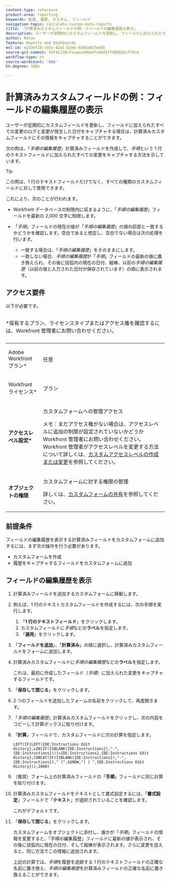 ```yaml
---
content-type: reference
product-area: reporting
keywords: 監査, 履歴, カスタム, フィールド
navigation-topic: calculate-custom-data-reports
title: 「計算済みカスタムフィールドの例：フィールドの編集履歴の表示」
description: ユーザーが定期的にカスタムフィールドを更新し、フィールドに加えられたすべての変更のログと変更が発生した日付をキャプチャする場合は、計算済みカスタムフィールドにその情報をキャプチャすることができます。
author: Nolan
feature: Reports and Dashboards
exl-id: e233ef28-c95a-42a1-b2eb-448dad5feddb
source-git-commit: 54f4c136cfaaaaaa90a4fc64d3ffd06816cff9cb
workflow-type: ht
source-wordcount: '666'
ht-degree: 100%

---
```


# 計算済みカスタムフィールドの例：フィールドの編集履歴の表示

ユーザーが定期的にカスタムフィールドを更新し、フィールドに加えられたすべての変更のログと変更が発生した日付をキャプチャする場合は、計算済みカスタムフィールドにその情報をキャプチャすることができます。

次の例は、「*手順の編集履歴*」計算済みフィールドを作成して、*手順*&#x200B;という 1 行のテキストフィールドに加えられたすべての変更をキャプチャする方法を示しています。

>[!TIP]
>
>この例は、1 行のテキストフィールドだけでなく、すべての種類のカスタムフィールドに対して使用できます。

これにより、次のことが行われます。

* Workfront データベースの制限内に収まるように、「*手順の編集履歴*」フィールドを最新の 2,000 文字に制限します。
* 「*手順*」フィールドの現在の値が「*手順の編集履歴*」の値の前部と一致するかどうかを確認します。空白であると想定し、空白でない場合は次の処理を行います。

   * 一致する場合は、「*手順の編集履歴*」をそのままにします。
   * 一致しない場合、*手順の編集履歴*&#x200B;が「*手順*」フィールドの最新の値に置き換えられ、その後に括弧内の現在の日付、縦棒、以前の&#x200B;*手順の編集履歴*（以前の値と入力された日付が保存されています）の順に表示されます。

## アクセス要件

以下が必要です。

<table style="table-layout:auto"> 
 <caption style="text-align: left;"> 
  <p>*保有するプラン、ライセンスタイプまたはアクセス権を確認するには、Workfront 管理者にお問い合わせください。</p> 
 </caption> 
 <col> 
 </col> 
 <col> 
 </col> 
 <tbody> 
  <tr> 
   <td> <p>Adobe Workfront プラン*</p> </td> 
   <td>任意</td> 
  </tr> 
  <tr> 
   <td> <p>Workfront ライセンス*</p> </td> 
   <td> <p>プラン </p> </td> 
  </tr> 
  <tr> 
   <td><strong>アクセスレベル設定*</strong> </td> 
   <td> <p>カスタムフォームへの管理アクセス</p> <p>メモ：まだアクセス権がない場合は、アクセスレベルに追加の制限が設定されていないかどうか Workfront 管理者にお問い合わせください。Workfront 管理者がアクセスレベルを変更する方法について詳しくは、<a href="../../../administration-and-setup/add-users/configure-and-grant-access/create-modify-access-levels.md" class="MCXref xref">カスタムアクセスレベルの作成または変更</a>を参照してください。</p> </td> 
  </tr> 
  <tr> 
   <td> <p><strong>オブジェクトの権限</strong> </p> </td> 
   <td> <p>カスタムフォームに対する権限の管理 </p> <p>詳しくは、<a href="../../../administration-and-setup/customize-workfront/create-manage-custom-forms/share-access-to-a-custom-form.md" class="MCXref xref">カスタムフォームの共有</a>を参照してください。<br></p> </td> 
  </tr> 
 </tbody> 
</table>

## 前提条件

フィールドの編集履歴を表示する計算済みフィールドをカスタムフォームに追加するには、まず次の操作を行う必要があります。

* カスタムフォームを作成
* 履歴をキャプチャするフィールドをカスタムフォームに追加

## フィールドの編集履歴を表示

1. 計算済みフィールドを追加するカスタムフォームに移動します。

1. 例えば、1 行のテキストカスタムフィールドを作成するには、次の手順を実行します。

   1. 「**1 行のテキストフィールド**」をクリックします。
   1. カスタムフィールドに&#x200B;*手順*&#x200B;などの&#x200B;**ラベル**&#x200B;を指定します。
   1. 「**適用**」をクリックします。

1. 「**フィールドを追加**」、「**計算済み**」の順に選択し、計算済みカスタムフィールドをフォームに追加します。
1. 計算済みカスタムフィールドに&#x200B;*手順の編集履歴*&#x200B;などの&#x200B;**ラベル**&#x200B;を指定します。

   これは、最初に作成したフィールド（*手順*）に加えられた変更をキャプチャするフィールドです。

1. 「**保存して閉じる**」をクリックします。
1. 2 つのフィールドを追加したフォームの名前をクリックして、再度開きます。
1. 「*手順の編集履歴*」計算済みカスタムフィールドをクリックし、次の内容をコピーして計算ボックスに貼り付けます。
1. 「**計算**」フィールドで、カスタムフィールドに次の計算を指定します。

   ```
   LEFT(IF(LEFT({DE:Instructions Edit History},LEN(IF(ISBLANK({DE:Instructions}),"-",{DE:Instructions})))={DE:Instructions},{DE:Instructions Edit History},CONCAT(IF(ISBLANK({DE:Instructions}),"-",{DE:Instructions})," (",$$NOW,") | ",{DE:Instructions Edit History})),2000)
   ```

1. （推奨）フォーム上の計算済みフィールドの「**手順**」フィールドに同じ計算を貼り付けます。
1. 計算済みカスタムフィールドをテキストとして書式設定するには、「**書式設定**」フィールドで「**テキスト**」が選択されていることを確認します。

   これがデフォルトです。

1. 「**保存して閉じる**」をクリックします。

   カスタムフォームをオブジェクトに添付し、誰かが「*手順*」フィールドの情報を変更すると、「手順の編集履歴」フィールドに最新の値が表示され、その後に括弧内に現在の日付、そして縦棒が表示されます。さらに変更を加えると、同じ方法でこの情報に追加されます。

   上記の計算では、*手順*&#x200B;を履歴を追跡する 1 行のテキストフィールドの正確な名前に置き換え、*手順の編集履歴*&#x200B;を計算済みフィールドの正確な名前に置き換えることができます。

